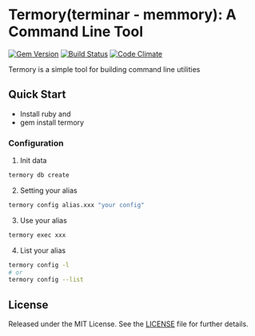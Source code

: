 # Termory(terminar - memmory): A Command Line Tool

[![Gem Version](http://img.shields.io/gem/v/gems.svg)][gem]
[![Build Status](https://github.com/rubygems/gems/workflows/ubuntu/badge.svg)][gh-actions]
[![Code Climate](https://api.codeclimate.com/v1/badges/45ff982a29d7a000ee84/maintainability)][codeclimate]

[gem]: https://rubygems.org/gems/gems
[gh-actions]: https://github.com/rubygems/gems/actions
[codeclimate]: https://codeclimate.com/github/rubygems/gems/maintainability


Termory is a simple tool for building command line utilities

## Quick Start
- Install ruby
and
- gem install termory
### Configuration
1. Init data
```sh
termory db create
```
2. Setting your alias

```sh
termory config alias.xxx "your config"
```

3. Use your alias

```sh
termory exec xxx
```

4. List your alias

```sh
termory config -l
# or
termory config --list
```

## License
Released under the MIT License. See the [LICENSE](https://github.com/rails/thor/blob/main/LICENSE.md) file for further details.
